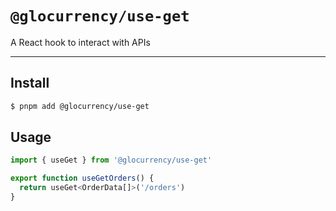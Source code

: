 # `@glocurrency/use-get`

A React hook to interact with APIs

---

## Install

```bash
$ pnpm add @glocurrency/use-get
```

## Usage

```js
import { useGet } from '@glocurrency/use-get'

export function useGetOrders() {
  return useGet<OrderData[]>('/orders')
}
```
